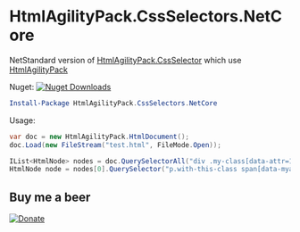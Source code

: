 # HtmlAgilityPack.CssSelectors.NetCore
NetStandard version of [HtmlAgilityPack.CssSelector](https://github.com/hcesar/HtmlAgilityPack.CssSelector/blob/master/README.md)
which use [HtmlAgilityPack](https://github.com/zzzprojects/html-agility-pack)

Nuget: [![Nuget Downloads](https://img.shields.io/nuget/dt/HtmlAgilityPack.CssSelectors.NetCore.svg)](https://www.nuget.org/packages/HtmlAgilityPack.CssSelectors.NetCore)
```powershell
Install-Package HtmlAgilityPack.CssSelectors.NetCore
```
Usage:
```c#
var doc = new HtmlAgilityPack.HtmlDocument();
doc.Load(new FileStream("test.html", FileMode.Open));

IList<HtmlNode> nodes = doc.QuerySelectorAll("div .my-class[data-attr=123] > ul li");
HtmlNode node = nodes[0].QuerySelector("p.with-this-class span[data-myattr]");
```
## Buy me a beer
[![Donate](https://img.shields.io/badge/Donate-PayPal-green.svg)](https://www.paypal.me/trenoncourt/5)
